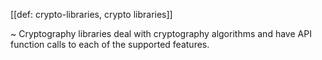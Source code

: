 [[def: crypto-libraries, crypto libraries]]

~ Cryptography libraries deal with cryptography algorithms and have API function calls to each of the supported features. 
